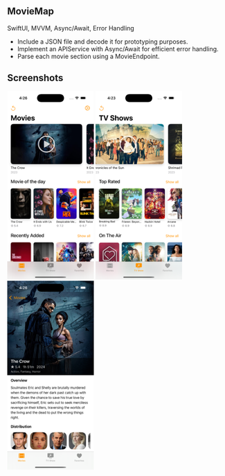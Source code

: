## MovieMap
SwiftUI, MVVM, Async/Await, Error Handling

- Include a JSON file and decode it for prototyping purposes.
- Implement an APIService with Async/Await for efficient error handling.
- Parse each movie section using a MovieEndpoint.

## Screenshots

<div>
  <img src="Screenshots/movies.png" width="200">
  <img src="Screenshots/tvshows.png" width="200">
  <img src="Screenshots/movie.png" width="200">
</div>
